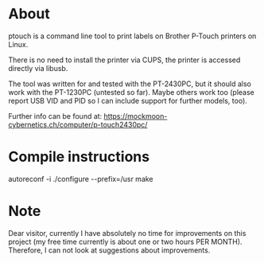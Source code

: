 # About

ptouch is a command line tool to print labels on Brother P-Touch
printers on Linux.

There is no need to install the printer via CUPS, the printer is accessed
directly via libusb.

The tool was written for and tested with the PT-2430PC, but it should also
work with the PT-1230PC (untested so far).
Maybe others work too (please report USB VID and PID so I can include support
for further models, too).

Further info can be found at:
https://mockmoon-cybernetics.ch/computer/p-touch2430pc/

# Compile instructions

autoreconf -i
./configure --prefix=/usr
make

# Note

Dear visitor, currently I have absolutely no time for improvements on this
project (my free time currently is about one or two hours PER MONTH).
Therefore, I can not look at suggestions about improvements.
